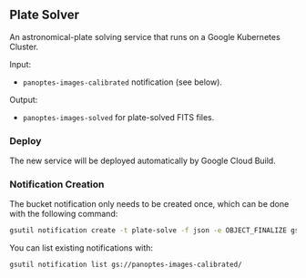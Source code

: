 Plate Solver
------------

An astronomical-plate solving service that runs on a Google Kubernetes Cluster.

Input:

* `panoptes-images-calibrated` notification (see below).

Output:

* `panoptes-images-solved` for plate-solved FITS files.

### Deploy

The new service will be deployed automatically by Google Cloud Build.

### Notification Creation

The bucket notification only needs to be created once, which can be done with the following command:

```sh
gsutil notification create -t plate-solve -f json -e OBJECT_FINALIZE gs://panoptes-images-calibrated/
```

You can list existing notifications with:

```sh
gsutil notification list gs://panoptes-images-calibrated/
```
